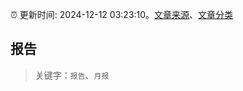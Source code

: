 :alarm_clock: 更新时间: 2024-12-12 03:23:10。[文章来源](/README.md)、[文章分类](/TAGS.md)

## 报告


> 关键字：`报告`、`月报`



